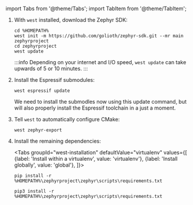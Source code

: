 import Tabs from '@theme/Tabs';
import TabItem from '@theme/TabItem';

1. With `west` installed, download the Zephyr SDK:

    ```shell
    cd %HOMEPATH%
    west init -m https://github.com/golioth/zephyr-sdk.git --mr main zephyrproject
    cd zephyrproject
    west update
    ```

    :::info
    Depending on your internet and I/O speed, `west update` can take upwards of 5 or 10 minutes.
    :::

2. Install the Espressif submodules:

    ```shell
    west espressif update
    ```

    We need to install the submodles now using this update command, but will also properly install the Espressif toolchain in a just a moment.

3. Tell `west` to automatically configure CMake:

    ```
    west zephyr-export
    ```

4. Install the remaining dependencies:

    <Tabs
    groupId="west-installation"
    defaultValue="virtualenv"
    values={[
    {label: 'Install within a virtualenv', value: 'virtualenv'},
    {label: 'Install globally', value: 'global'},
    ]}>
    <TabItem value="virtualenv">

    ```
    pip install -r %HOMEPATH%\zephyrproject\zephyr\scripts\requirements.txt
    ```

    </TabItem>
    <TabItem value="global">

    ```
    pip3 install -r %HOMEPATH%\zephyrproject\zephyr\scripts\requirements.txt
    ```

    </TabItem>
    </Tabs>
